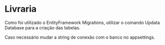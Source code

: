 # Livraria

Como foi utilizado o EntityFramework Migrations, utilizar o comando Updata Database para a criação das tabelas.

Caso necessário mudar a string de conexão com o banco no appsettings.
